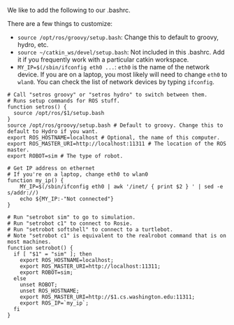 We like to add the following to our .bashrc.

There are a few things to customize:

- `source /opt/ros/groovy/setup.bash`: Change this to default to groovy, hydro, etc.
- `source ~/catkin_ws/devel/setup.bash`: Not included in this .bashrc. Add it if you frequently work with a particular catkin workspace.
- `MY_IP=$(/sbin/ifconfig eth0 ...`: `eth0` is the name of the network device. If you are on a laptop, you most likely will need to change `eth0` to `wlan0`. You can check the list of network devices by typing `ifconfig`.

```
# Call "setros groovy" or "setros hydro" to switch between them.
# Runs setup commands for ROS stuff.
function setros() {
  source /opt/ros/$1/setup.bash
}
source /opt/ros/groovy/setup.bash # Default to groovy. Change this to default to Hydro if you want.
export ROS_HOSTNAME=localhost # Optional, the name of this computer.
export ROS_MASTER_URI=http://localhost:11311 # The location of the ROS master.
export ROBOT=sim # The type of robot.

# Get IP address on ethernet
# If you're on a laptop, change eth0 to wlan0
function my_ip() {
    MY_IP=$(/sbin/ifconfig eth0 | awk '/inet/ { print $2 } ' | sed -e s/addr://)
    echo ${MY_IP:-"Not connected"}
}

# Run "setrobot sim" to go to simulation.
# Run "setrobot c1" to connect to Rosie.
# Run "setrobot softshell" to connect to a turtlebot.
# Note "setrobot c1" is equivalent to the realrobot command that is on most machines.
function setrobot() {
  if [ "$1" = "sim" ]; then
    export ROS_HOSTNAME=localhost;
    export ROS_MASTER_URI=http://localhost:11311;
    export ROBOT=sim;
  else
    unset ROBOT;
    unset ROS_HOSTNAME;
    export ROS_MASTER_URI=http://$1.cs.washington.edu:11311;
    export ROS_IP=`my_ip`;
  fi
}
```

